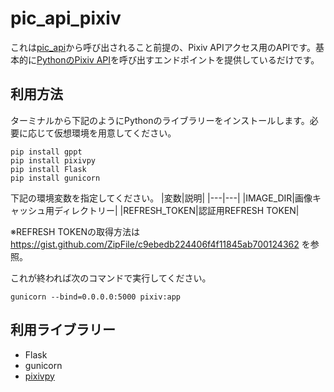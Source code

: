 # pic_api_pixiv
これは[pic_api](https://github.com/Michi-gi/pic_api)から呼び出されること前提の、Pixiv APIアクセス用のAPIです。基本的に[PythonのPixiv API](https://github.com/upbit/pixivpy)を呼び出すエンドポイントを提供しているだけです。

## 利用方法
ターミナルから下記のようにPythonのライブラリーをインストールします。必要に応じて仮想環境を用意してください。

```
pip install gppt
pip install pixivpy
pip install Flask
pip install gunicorn
```
下記の環境変数を指定してください。
|変数|説明|
|---|---|
|IMAGE_DIR|画像キャッシュ用ディレクトリー|
|REFRESH_TOKEN|認証用REFRESH TOKEN|

※REFRESH TOKENの取得方法は https://gist.github.com/ZipFile/c9ebedb224406f4f11845ab700124362 を参照。

これが終われば次のコマンドで実行してください。
```
gunicorn --bind=0.0.0.0:5000 pixiv:app
```
## 利用ライブラリー
- Flask
- gunicorn
- [pixivpy](https://github.com/upbit/pixivpy)

